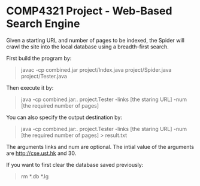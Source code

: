 # COMP4321 Project - Web-Based Search Engine

Given a starting URL and number of pages to be indexed, the Spider will crawl the site into the local database using a breadth-first search.

First build the program by:
> javac -cp combined.jar project/Index.java project/Spider.java project/Tester.java

Then execute it by:
> java -cp combined.jar:. project.Tester -links [the staring URL] -num [the required number of pages]

You can also specify the output destination by:
> java -cp combined.jar:. project.Tester -links [the staring URL] -num [the required number of pages] > result.txt

The arguments links and num are optional. The intial value of the arguments are http://cse.ust.hk and 30.

If you want to first clear the database saved previously:
> rm \*.db \*.lg
